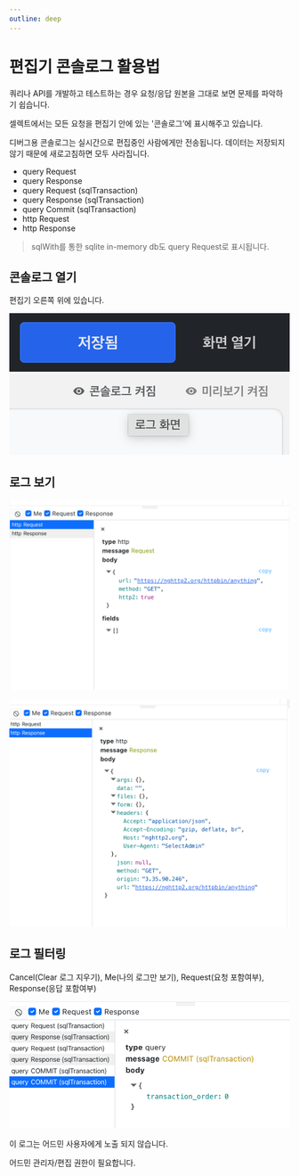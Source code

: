 ```yaml
---
outline: deep
---
```


# 편집기 콘솔로그 활용법

쿼리나 API를 개발하고 테스트하는 경우 요청/응답 원본을 그대로 보면 문제를 파악하기 쉽습니다.

셀렉트에서는 모든 요청을 편집기 안에 있는 '콘솔로그’에 표시해주고 있습니다.

디버그용 콘솔로그는 실시간으로 편집중인 사람에게만 전송됩니다. 데이터는 저장되지 않기 때문에 새로고침하면 모두 사라집니다.

- query Request
- query Response
- query Request (sqlTransaction)
- query Response (sqlTransaction)
- query Commit (sqlTransaction)
- http Request
- http Response

> sqlWith를 통한 sqlite in-memory db도 query Request로 표시됩니다.

## 콘솔로그 열기

편집기 오른쪽 위에 있습니다.

![](./image/edit-consolelog-open.png)

## 로그 보기

![](./image/edit-consolelog-view.png)

![](./image/edit-consolelog-view2.png)

## 로그 필터링

Cancel(Clear 로그 지우기), Me(나의 로그만 보기), Request(요청 포함여부), Response(응답 포함여부)

![](./image/edit-consolelog-filter.png)

이 로그는 어드민 사용자에게 노출 되지 않습니다. 

어드민 관리자/편집 권한이 필요합니다.